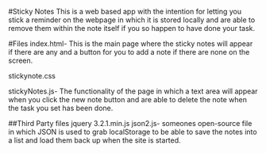 #Sticky Notes
This is a web based app with the intention for letting you stick a reminder on the webpage in which it is stored locally and are able to remove them within the note itself if you so happen to have done your task.

#Files
index.html- This is the main page where the sticky notes will appear if there are any and a button for you to add a note if there are none on the screen.

stickynote.css

stickyNotes.js- The functionality of the page in which a text area will appear when you click the new note button and are able to delete the note when the task you set has been done.

##Third Party files
jquery 3.2.1.min.js
json2.js- someones open-source file in which JSON is used to grab localStorage to be able to save the notes into a list and load them back up when the site is started.